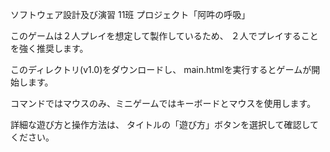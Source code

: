 ソフトウェア設計及び演習 11班 プロジェクト「阿吽の呼吸」

このゲームは２人プレイを想定して製作しているため、
２人でプレイすることを強く推奨します。

このディレクトリ(v1.0)をダウンロードし、
main.htmlを実行するとゲームが開始します。

コマンドではマウスのみ、ミニゲームではキーボードとマウスを使用します。

詳細な遊び方と操作方法は、
タイトルの「遊び方」ボタンを選択して確認してください。
